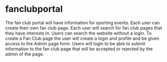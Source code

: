 # fanclubportal

The fan club portal will have information for sporting events.
Each user can create their own fan club page. Each user will search for fan club pages that they have interests in.
Users can search the website without a login.
To create a Fan Club page the user will create a login and profile and be given access to the Admin page form.
Users will login to be able to submit information to the fan club page that will be accepted or rejected by the admin of the page.
